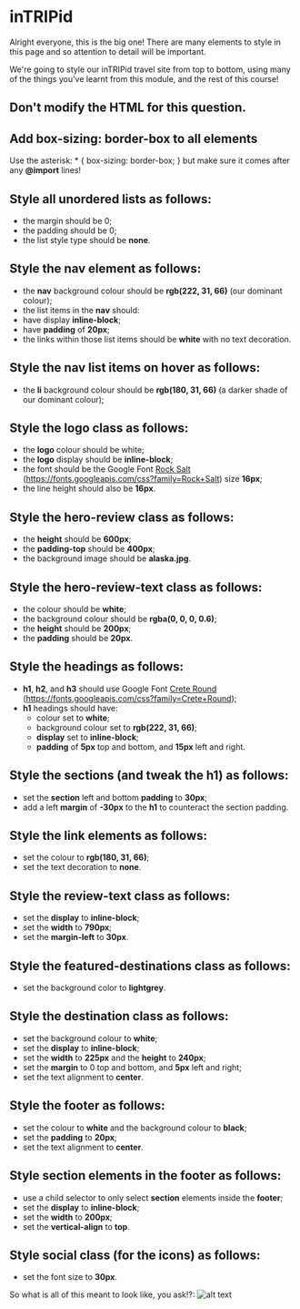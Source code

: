 # inTRIPid
Alright everyone, this is the big one! There are many elements to style in this page and so attention to detail will be important.

We're going to style our inTRIPid travel site from top to bottom, using many of the things you've learnt from this module, and the rest of this course!

## Don't modify the HTML for this question.
## Add box-sizing: border-box to all elements
Use the asterisk: * { box-sizing: border-box; } but make sure it comes after any **@import** lines!

## Style all unordered lists as follows:
* the margin should be 0;
* the padding should be 0;
* the list style type should be **none**.
## Style the nav element as follows:
* the **nav** background colour should be **rgb(222, 31, 66)** (our dominant colour);
* the list items in the **nav** should:
* have display **inline-block**;
* have **padding** of **20px**;
* the links within those list items should be **white** with no text decoration.
## Style the nav list items on hover as follows:
* the **li** background colour should be **rgb(180, 31, 66)** (a darker shade of our dominant colour);
## Style the logo class as follows:
* the **logo** colour should be white;
* the **logo** display should be **inline-block**;
* the font should be the Google Font [Rock Salt](https://fonts.google.com/#UsePlace:use/Collection:Rock+Salt) (https://fonts.googleapis.com/css?family=Rock+Salt) size **16px**;
* the line height should also be **16px**.
## Style the hero-review class as follows:
* the **height** should be **600px**;
* the **padding-top** should be **400px**;
* the background image should be **alaska.jpg**.
## Style the hero-review-text class as follows:
* the colour should be **white**;
* the background colour should be **rgba(0, 0, 0, 0.6)**;
* the **height** should be **200px**;
* the **padding** should be **20px**.
## Style the headings as follows:
* **h1**, **h2**, and **h3** should use Google Font [Crete Round](https://fonts.google.com/#UsePlace:use/Collection:Crete+Round) (https://fonts.googleapis.com/css?family=Crete+Round);
* **h1** headings should have:
  * colour set to **white**;
  * background colour set to **rgb(222, 31, 66)**;
  * **display** set to **inline-block**;
  * **padding** of **5px** top and bottom, and **15px** left and right.
## Style the sections (and tweak the h1) as follows:
* set the **section** left and bottom **padding** to **30px**;
* add a left **margin** of **-30px** to the **h1** to counteract the section padding.
## Style the link elements as follows:
* set the colour to **rgb(180, 31, 66)**;
* set the text decoration to **none**.
## Style the review-text class as follows:
* set the **display** to **inline-block**;
* set the **width** to **790px**;
* set the **margin-left** to **30px**.
## Style the featured-destinations class as follows:
* set the background color to **lightgrey**.
## Style the destination class as follows:
* set the background colour to **white**;
* set the **display** to **inline-block**;
* set the **width** to **225px** and the **height** to **240px**;
* set the **margin** to 0 top and bottom, and **5px** left and right;
* set the text alignment to **center**.
## Style the footer as follows:
* set the colour to **white** and the background colour to **black**;
* set the **padding** to **20px**;
* set the text alignment to **center**.
## Style section elements in the footer as follows:
* use a child selector to only select **section** elements inside the **footer**;
* set the **display** to **inline-block**;
* set the **width** to **200px**;
* set the **vertical-align** to **top**.
## Style social class (for the icons) as follows:
* set the font size to **30px**.

So what is all of this meant to look like, you ask!?:
![alt text](https://groklearning-cdn.com/problems/psB3WxU9vFoQ92rgc4tNp9/visual-diff.png)
